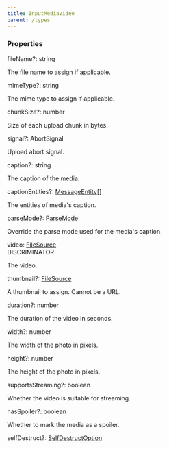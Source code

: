 ```yaml
---
title: InputMediaVideo
parent: /types
---
```


### Properties

<div class="flex flex-col gap-3"><div><div class="flex gap-2"><div class="font-mono p" id="p_fileName" data-anchor><span class="font-bold">fileName</span><span class="opacity-50"><span title="Optional" class="cursor-help">?</span>:</span> <span>string</span></div></div><div class="pl-3"><div class="no-margin">

The file name to assign if applicable.

</div></div></div><div><div class="flex gap-2"><div class="font-mono p" id="p_mimeType" data-anchor><span class="font-bold">mimeType</span><span class="opacity-50"><span title="Optional" class="cursor-help">?</span>:</span> <span>string</span></div></div><div class="pl-3"><div class="no-margin">

The mime type to assign if applicable.

</div></div></div><div><div class="flex gap-2"><div class="font-mono p" id="p_chunkSize" data-anchor><span class="font-bold">chunkSize</span><span class="opacity-50"><span title="Optional" class="cursor-help">?</span>:</span> <span>number</span></div></div><div class="pl-3"><div class="no-margin">

Size of each upload chunk in bytes.

</div></div></div><div><div class="flex gap-2"><div class="font-mono p" id="p_signal" data-anchor><span class="font-bold">signal</span><span class="opacity-50"><span title="Optional" class="cursor-help">?</span>:</span> <span href="/">AbortSignal</span></div></div><div class="pl-3"><div class="no-margin">

Upload abort signal.

</div></div></div><div><div class="flex gap-2"><div class="font-mono p" id="p_caption" data-anchor><span class="font-bold">caption</span><span class="opacity-50"><span title="Optional" class="cursor-help">?</span>:</span> <span>string</span></div></div><div class="pl-3"><div class="no-margin">

The caption of the media.

</div></div></div><div><div class="flex gap-2"><div class="font-mono p" id="p_captionEntities" data-anchor><span class="font-bold">captionEntities</span><span class="opacity-50"><span title="Optional" class="cursor-help">?</span>:</span> <a href="/types/messageentity"  >MessageEntity</a><span class="opacity-50">[]</span></div></div><div class="pl-3"><div class="no-margin">

The entities of media's caption.

</div></div></div><div><div class="flex gap-2"><div class="font-mono p" id="p_parseMode" data-anchor><span class="font-bold">parseMode</span><span class="opacity-50"><span title="Optional" class="cursor-help">?</span>:</span> <a href="/types/parsemode"  >ParseMode</a></div></div><div class="pl-3"><div class="no-margin">

Override the parse mode used for the media's caption.

</div></div></div><div><div class="flex gap-2"><div class="font-mono p" id="p_video" data-anchor><span class="font-bold">video</span><span class="opacity-50">:</span> <a href="/types/filesource"  >FileSource</a></div><div class="flex items-center"><div class="bg-dbt px-1.5 rounded-md select-none text-fgt text-[10px]">DISCRIMINATOR</div></div></div><div class="pl-3"><div class="no-margin">

The video.

</div></div></div><div><div class="flex gap-2"><div class="font-mono p" id="p_thumbnail" data-anchor><span class="font-bold">thumbnail</span><span class="opacity-50"><span title="Optional" class="cursor-help">?</span>:</span> <a href="/types/filesource"  >FileSource</a></div></div><div class="pl-3"><div class="no-margin">

A thumbnail to assign. Cannot be a URL.

</div></div></div><div><div class="flex gap-2"><div class="font-mono p" id="p_duration" data-anchor><span class="font-bold">duration</span><span class="opacity-50"><span title="Optional" class="cursor-help">?</span>:</span> <span>number</span></div></div><div class="pl-3"><div class="no-margin">

The duration of the video in seconds.

</div></div></div><div><div class="flex gap-2"><div class="font-mono p" id="p_width" data-anchor><span class="font-bold">width</span><span class="opacity-50"><span title="Optional" class="cursor-help">?</span>:</span> <span>number</span></div></div><div class="pl-3"><div class="no-margin">

The width of the photo in pixels.

</div></div></div><div><div class="flex gap-2"><div class="font-mono p" id="p_height" data-anchor><span class="font-bold">height</span><span class="opacity-50"><span title="Optional" class="cursor-help">?</span>:</span> <span>number</span></div></div><div class="pl-3"><div class="no-margin">

The height of the photo in pixels.

</div></div></div><div><div class="flex gap-2"><div class="font-mono p" id="p_supportsStreaming" data-anchor><span class="font-bold">supportsStreaming</span><span class="opacity-50"><span title="Optional" class="cursor-help">?</span>:</span> <span>boolean</span></div></div><div class="pl-3"><div class="no-margin">

Whether the video is suitable for streaming.

</div></div></div><div><div class="flex gap-2"><div class="font-mono p" id="p_hasSpoiler" data-anchor><span class="font-bold">hasSpoiler</span><span class="opacity-50"><span title="Optional" class="cursor-help">?</span>:</span> <span>boolean</span></div></div><div class="pl-3"><div class="no-margin">

Whether to mark the media as a spoiler.

</div></div></div><div><div class="flex gap-2"><div class="font-mono p" id="p_selfDestruct" data-anchor><span class="font-bold">selfDestruct</span><span class="opacity-50"><span title="Optional" class="cursor-help">?</span>:</span> <a href="/types/selfdestructoption"  >SelfDestructOption</a></div></div></div></div>

